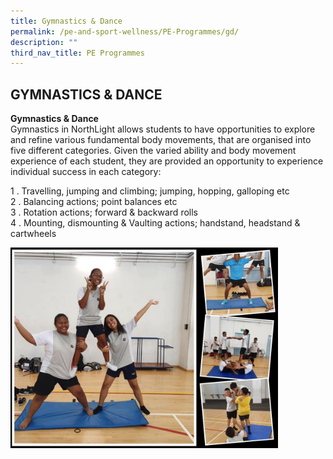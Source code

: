 ```yaml
---
title: Gymnastics & Dance
permalink: /pe-and-sport-wellness/PE-Programmes/gd/
description: ""
third_nav_title: PE Programmes
---
```

## GYMNASTICS & DANCE

**Gymnastics & Dance**<br>
Gymnastics in NorthLight allows students to have opportunities to explore and refine various fundamental body movements, that are organised into five different categories. Given the varied ability and body movement experience of each student, they are provided an opportunity to experience individual success in each category:

1 \.  Travelling, jumping and climbing; jumping, hopping, galloping etc  <br>
2 \.  Balancing actions; point balances etc  <br>
3 \.  Rotation actions; forward & backward rolls <br>
4 \.  Mounting, dismounting & Vaulting actions; handstand, headstand & cartwheels

<img src="/images/gym.jpg" style="width:85%">